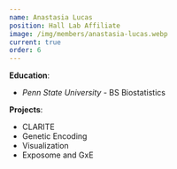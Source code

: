 ```yaml
---
name: Anastasia Lucas
position: Hall Lab Affiliate
image: /img/members/anastasia-lucas.webp
current: true
order: 6
---
```


**Education**:

  * *Penn State University* - BS Biostatistics

**Projects**:

  * CLARITE
  * Genetic Encoding
  * Visualization
  * Exposome and GxE
